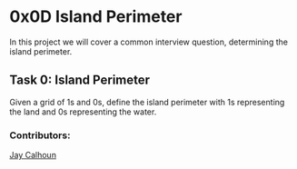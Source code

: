 # 0x0D Island Perimeter

In this project we will cover a common interview question, determining the island perimeter.

## Task 0: Island Perimeter

Given a grid of 1s and 0s, define the island perimeter with 1s representing the land and 0s representing the water.

### Contributors:

[Jay Calhoun](https://github.com/Valinor13)